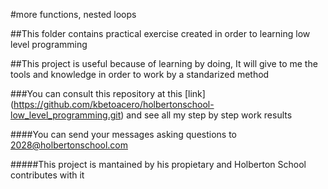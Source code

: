 #more functions, nested loops

##This folder contains practical exercise created in order to learning low level programming

##This project is useful because of learning by doing, It will give to me the tools and knowledge in order to work by a standarized method

###You can consult this repository at this [link] (https://github.com/kbetoacero/holbertonschool-low_level_programming.git) and see all my step by step work results

####You can send your messages asking questions to 2028@holbertonschool.com

#####This project is mantained by his propietary and Holberton School contributes with it
